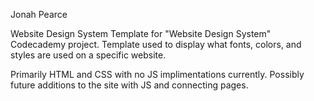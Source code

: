 Jonah Pearce

Website Design System Template for "Website Design System" Codecademy project.
Template used to display what fonts, colors, and styles are used on a specific website.

Primarily HTML and CSS with no JS implimentations currently. Possibly future additions to the site with JS and connecting pages.
